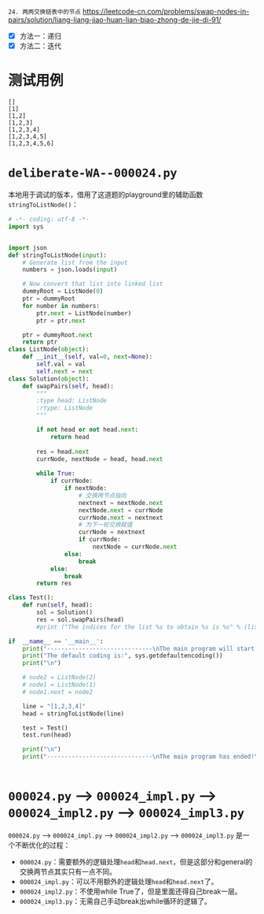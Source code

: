 
`24. 两两交换链表中的节点` https://leetcode-cn.com/problems/swap-nodes-in-pairs/solution/liang-liang-jiao-huan-lian-biao-zhong-de-jie-di-91/
- [x] 方法一：递归
- [x] 方法二：迭代

# 测试用例

```console
[]
[1]
[1,2]
[1,2,3]
[1,2,3,4]
[1,2,3,4,5]
[1,2,3,4,5,6]
```

# `deliberate-WA--000024.py`

本地用于调试的版本，借用了这道题的playground里的辅助函数`stringToListNode()`：
```py
# -*- coding: utf-8 -*-
import sys


import json
def stringToListNode(input):
    # Generate list from the input
    numbers = json.loads(input)

    # Now convert that list into linked list
    dummyRoot = ListNode(0)
    ptr = dummyRoot
    for number in numbers:
        ptr.next = ListNode(number)
        ptr = ptr.next

    ptr = dummyRoot.next
    return ptr
class ListNode(object):
    def __init__(self, val=0, next=None):
        self.val = val
        self.next = next
class Solution(object):
    def swapPairs(self, head):
        """
        :type head: ListNode
        :rtype: ListNode
        """

        if not head or not head.next:
            return head
        
        res = head.next
        currNode, nextNode = head, head.next
        
        while True:
            if currNode:
                if nextNode:
                    # 交换两节点指向
                    nextnext = nextNode.next
                    nextNode.next = currNode
                    currNode.next = nextnext
                    # 为下一轮交换赋值
                    currNode = nextnext
                    if currNode:
                        nextNode = currNode.next
                else:
                    break
            else:
                break
        return res

class Test():
    def run(self, head):
        sol = Solution()
        res = sol.swapPairs(head)
        #print ("The indices for the list %s to obtain %s is %s" % (listofnums, targetvalue, res))

if  __name__ == '__main__':
    print("------------------------------\nThe main program will start!\n------------------------------\n")
    print("The default coding is:", sys.getdefaultencoding())
    print("\n")

    # node2 = ListNode(2)
    # node1 = ListNode(1)
    # node1.next = node2

    line = "[1,2,3,4]"
    head = stringToListNode(line)

    test = Test()
    test.run(head)

    print("\n")
    print("------------------------------\nThe main program has ended!\n------------------------------\n")
    
```

# `000024.py` --> `000024_impl.py` --> `000024_impl2.py` --> `000024_impl3.py`

`000024.py` --> `000024_impl.py` --> `000024_impl2.py` --> `000024_impl3.py` 是一个不断优化的过程：
- `000024.py`：需要额外的逻辑处理`head`和`head.next`，但是这部分和general的交换两节点其实只有一点不同。
- `000024_impl.py`：可以不用额外的逻辑处理`head`和`head.next`了。
- `000024_impl2.py`：不使用while True了，但是里面还得自己break一层。
- `000024_impl3.py`：无需自己手动break出while循环的逻辑了。

